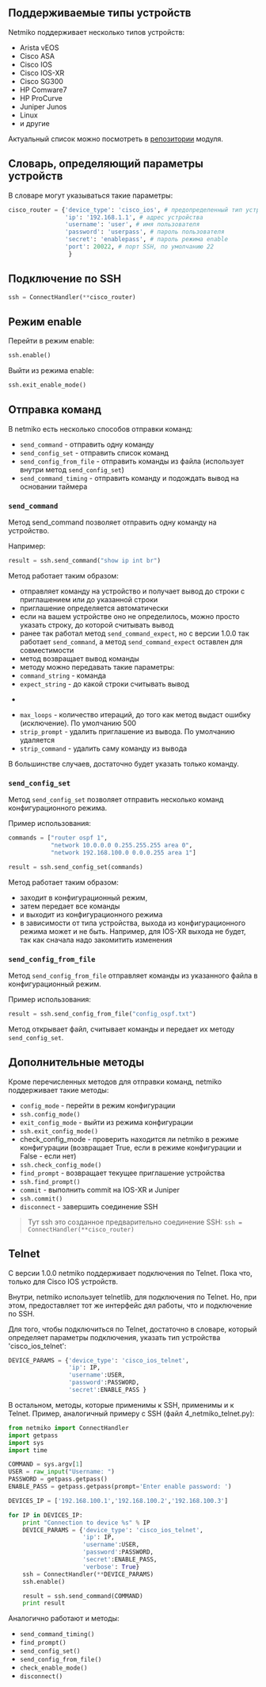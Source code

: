 ## Поддерживаемые типы устройств

Netmiko поддерживает несколько типов устройств:
* Arista vEOS
* Cisco ASA
* Cisco IOS
* Cisco IOS-XR
* Cisco SG300
* HP Comware7
* HP ProCurve
* Juniper Junos
* Linux
* и другие

Актуальный список можно посмотреть в [репозитории](https://github.com/ktbyers/netmiko) модуля.

## Словарь, определяющий параметры устройств

В словаре могут указываться такие параметры:
```python
cisco_router = {'device_type': 'cisco_ios', # предопределенный тип устройства
                'ip': '192.168.1.1', # адрес устройства
                'username': 'user', # имя пользователя
                'password': 'userpass', # пароль пользователя
                'secret': 'enablepass', # пароль режима enable
                'port': 20022, # порт SSH, по умолчанию 22
                 }
```

## Подключение по SSH

```python
ssh = ConnectHandler(**cisco_router)
```

## Режим enable

Перейти в режим enable:
```python
ssh.enable()
```

Выйти из режима enable:
```python
ssh.exit_enable_mode()
```

## Отправка команд

В netmiko есть несколько способов отправки команд:
* ```send_command``` - отправить одну команду
* ```send_config_set``` - отправить список команд
* ```send_config_from_file``` - отправить команды из файла (использует внутри метод ```send_config_set```)
* ```send_command_timing``` - отправить команду и подождать вывод на основании таймера

### ```send_command```

Метод send_command позволяет отправить одну команду на устройство.

Например:
```python
result = ssh.send_command("show ip int br")
```

Метод работает таким образом:
* отправляет команду на устройство и получает вывод до строки с приглашением или до указанной строки
 * приглашение определяется автоматически
 * если на вашем устройстве оно не определилось, можно просто указать строку, до которой считывать вывод
 * ранее так работал метод ```send_command_expect```, но с версии 1.0.0 так работает ```send_command```, а метод ```send_command_expect``` оставлен для совместимости
* метод возвращает вывод команды
* методу можно передавать такие параметры:
 * ```command_string``` - команда
 * ```expect_string``` - до какой строки считывать вывод
 * ```delay_factor - параметр позволяет увеличить задержку до начала поиска строки
 * ```max_loops``` - количество итераций, до того как метод выдаст ошибку (исключение). По умолчанию 500
 * ```strip_prompt``` - удалить приглашение из вывода. По умолчанию удаляется
 * ```strip_command``` - удалить саму команду из вывода

В большинстве случаев, достаточно будет указать только команду.

### ```send_config_set```
Метод ```send_config_set``` позволяет отправить несколько команд конфигурационного режима.

Пример использования:
```python
commands = ["router ospf 1",
            "network 10.0.0.0 0.255.255.255 area 0",
            "network 192.168.100.0 0.0.0.255 area 1"]

result = ssh.send_config_set(commands)
```

Метод работает таким образом:
* заходит в конфигурационный режим,
* затем передает все команды
* и выходит из конфигурационного режима 
 * в зависимости от типа устройства, выхода из конфигурационного режима может и не быть. Например, для IOS-XR выхода не будет, так как сначала надо закомитить изменения

### ```send_config_from_file```
Метод ```send_config_from_file``` отправляет команды из указанного файла в конфигурационный режим.

Пример использования:
```python
result = ssh.send_config_from_file("config_ospf.txt")
```

Метод открывает файл, считывает команды и передает их методу ```send_config_set```.

## Дополнительные методы

Кроме перечисленных методов для отправки команд, netmiko поддерживает такие методы:
* ```config_mode``` - перейти в режим конфигурации
 * ```ssh.config_mode()```
* ```exit_config_mode``` - выйти из режима конфигурации
 * ```ssh.exit_config_mode()```
* check_config_mode - проверить находится ли netmiko в режиме конфигурации (возвращает True, если в режиме конфигурации и False - если нет)
 * ```ssh.check_config_mode()```
* ```find_prompt``` - возвращает текущее приглашение устройства
 * ```ssh.find_prompt()```
* ```commit``` - выполнить commit на IOS-XR и Juniper
 * ```ssh.commit()```
* ```disconnect``` - завершить соединение SSH

> Тут ssh это созданное предварительно соединение SSH: ```ssh = ConnectHandler(**cisco_router)```


## Telnet

С версии 1.0.0 netmiko поддерживает подключения по Telnet.
Пока что, только для Cisco IOS устройств.

Внутри, netmiko использует telnetlib, для подключения по Telnet. Но, при этом, предоставляет тот же интерфейс дял работы, что и подключение по SSH.

Для того, чтобы подключиться по Telnet, достаточно в словаре, который определяет параметры подключения, указать тип устройства 'cisco_ios_telnet':
```python
DEVICE_PARAMS = {'device_type': 'cisco_ios_telnet',
                 'ip': IP,
                 'username':USER,
                 'password':PASSWORD,
                 'secret':ENABLE_PASS }
```

В остальном, методы, которые применимы к SSH, применимы и к Telnet. Пример, аналогичный примеру с SSH (файл 4_netmiko_telnet.py):
```python
from netmiko import ConnectHandler
import getpass
import sys
import time

COMMAND = sys.argv[1]
USER = raw_input("Username: ")
PASSWORD = getpass.getpass()
ENABLE_PASS = getpass.getpass(prompt='Enter enable password: ')

DEVICES_IP = ['192.168.100.1','192.168.100.2','192.168.100.3']

for IP in DEVICES_IP:
    print "Connection to device %s" % IP
    DEVICE_PARAMS = {'device_type': 'cisco_ios_telnet',
                     'ip': IP,
                     'username':USER,
                     'password':PASSWORD,
                     'secret':ENABLE_PASS,
                     'verbose': True}
    ssh = ConnectHandler(**DEVICE_PARAMS)
    ssh.enable()

    result = ssh.send_command(COMMAND)
    print result
```

Аналогично работают и методы:
* ```send_command_timing()```
* ```find_prompt()```
* ```send_config_set()```
* ```send_config_from_file()```
* ```check_enable_mode()```
* ```disconnect()```
